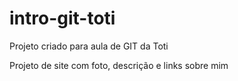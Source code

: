# intro-git-toti
Projeto criado para aula de GIT da Toti

Projeto de site com foto, descrição e links sobre mim